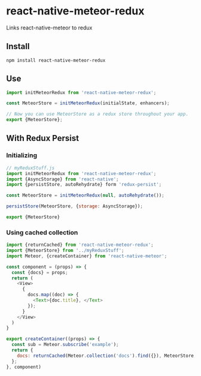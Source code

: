 # react-native-meteor-redux
Links react-native-meteor to redux

## Install
`npm install react-native-meteor-redux`

## Use
````javascript
import initMeteorRedux from 'react-native-meteor-redux';

const MeteorStore = initMeteorRedux(initialState, enhancers);

// Now you can use MeteorStore as a redux store throughout your app.
export {MeteorStore};
````

## With Redux Persist

### Initializing
````javascript
// myReduxStuff.js
import initMeteorRedux from 'react-native-meteor-redux';
import {AsyncStorage} from 'react-native';
import {persistStore, autoRehydrate} form 'redux-persist';

const MeteorStore = initMeteorRedux(null, autoRehydrate());

persistStore(MeteorStore, {storage: AsyncStorage});

export {MeteorStore}
````

### Using cached collection
````javascript
import {returnCached} from 'react-native-meteor-redux';
import {MeteorStore} from '../myReduxStuff';
import Meteor, {createContainer} from 'react-native-meteor';

const component = (props) => {
  const {docs} = props;
  return (
    <View>
      {
        docs.map((doc) => {
          <Text>{doc.title}, </Text>
        });
      }
    </View>
  )
}

export createContainer((props) => {
  const sub = Meteor.subscribe('example');
  return {
    docs: returnCached(Meteor.collection('docs').find({}), MeteorStore, 'docs');
  };
}, component)
````

